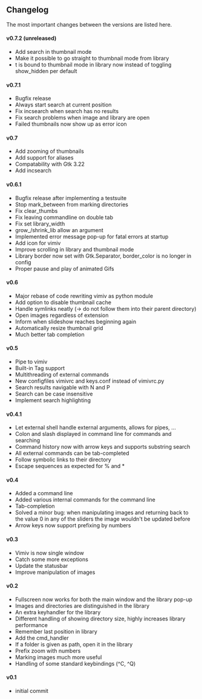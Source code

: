 ## Changelog
The most important changes between the versions are listed here.

#### v0.7.2 (unreleased)
* Add search in thumbnail mode
* Make it possible to go straight to thumbnail mode from library
* t is bound to thumbnail mode in library now instead of toggling show\_hidden
  per default

#### v0.7.1
* Bugfix release
* Always start search at current position
* Fix incsearch when search has no results
* Fix search problems when image and library are open
* Failed thumbnails now show up as error icon

#### v0.7
* Add zooming of thumbnails
* Add support for aliases
* Compatability with Gtk 3.22
* Add incsearch

#### v0.6.1
* Bugfix release after implementing a testsuite
* Stop mark\_between from marking directories
* Fix clear\_thumbs
* Fix leaving commandline on double tab
* Fix set library\_width
* grow\_/shrink\_lib allow an argument
* Implemented error message pop-up for fatal errors at startup
* Add icon for vimiv
* Improve scrolling in library and thumbnail mode
* Library border now set with Gtk.Separator, border\_color is no longer in
  config
* Proper pause and play of animated Gifs

#### v0.6
* Major rebase of code rewriting vimiv as python module
* Add option to disable thumbnail cache
* Handle symlinks neatly (-> do not follow them into their parent directory)
* Open images regardless of extension
* Inform when slideshow reaches beginning again
* Automatically resize thumbnail grid
* Much better tab completion

#### v0.5
* Pipe to vimiv
* Built-in Tag support
* Multithreading of external commands
* New configfiles vimivrc and keys.conf instead of vimivrc.py
* Search results navigable with N and P
* Search can be case insensitive
* Implement search highlighting

#### v0.4.1
* Let external shell handle external arguments, allows for pipes, ...
* Colon and slash displayed in command line for commands and searching
* Command history now with arrow keys and supports substring search
* All external commands can be tab-completed
* Follow symbolic links to their directory
* Escape sequences as expected for % and *

#### v0.4
* Added a command line
* Added various internal commands for the command line
* Tab-completion
* Solved a minor bug: when manipulating images and returning back to the value 0
  in any of the sliders the image wouldn't be updated before
* Arrow keys now support prefixing by numbers

#### v0.3
* Vimiv is now single window
* Catch some more exceptions
* Update the statusbar
* Improve manipulation of images

#### v0.2
* Fullscreen now works for both the main window and the library pop-up
* Images and directories are distinguished in the library
* An extra keyhandler for the library
* Different handling of showing directory size, highly increases library
  performance
* Remember last position in library
* Add the cmd\_handler
* If a folder is given as path, open it in the library
* Prefix zoom with numbers
* Marking images much more useful
* Handling of some standard keybindings (^C, ^Q)

#### v0.1
* initial commit
